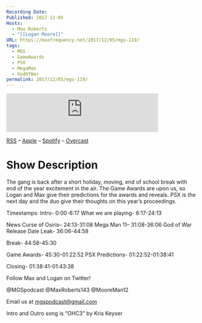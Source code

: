 ```yaml
---
Recording Date: 
Published: 2017-12-05
Hosts:
  - Max Roberts
  - "[[Logan Moore]]"
URL: https://maxfrequency.net/2017/12/05/mgs-119/
tags:
  - MGS
  - GameAwards
  - PSX
  - MegaMan
  - GodOfWar
permalink: 2017/12/05/mgs-119/
---
```

<iframe src="https://podcasters.spotify.com/pod/show/millennialgamingspeak/embed/episodes/Episode-119-Twas-the-Night-Before-the-TGAs-e1adhr9/a-a6ts414" height="102px" width="400px" frameborder="0" scrolling="no"></iframe>

[RSS](https://anchor.fm/s/74aa3858/podcast/rss) – [Apple](https://podcasts.apple.com/us/podcast/episode-3-gdc-wrap-up/id1000915981?i=1000542222515) – [Spotify](https://open.spotify.com/episode/7wePXT4Bt22LWifVLx3n8y) – [Overcast](https://overcast.fm/+EtIgeWxEU)

# Show Description

The gang is back after a short holiday, moving, end of school break with end of the year excitement in the air. The Game Awards are upon us, so Logan and Max give their predictions for the awards and reveals. PSX is the next day and the duo give their thoughts on this year’s proceedings.

Timestamps:
Intro- 0:00-6:17
What we are playing- 6:17-24:13

News
Curse of Osiris– 24:13-31:08
Mega Man 11– 31:08-36:06
God of War Release Date Leak- 36:06-44:58

Break- 44:58-45:30

Game Awards- 45:30-01:22:52
PSX Predictions- 01:22:52-01:38:41

Closing- 01:38:41-01:43:38

Follow Max and Logan on Twitter!

@MGSpodcast
@MaxRoberts143
@MooreMan12

Email us at mgspodcast@gmail.com

Intro and Outro song is “OHC3” by Kris Keyser